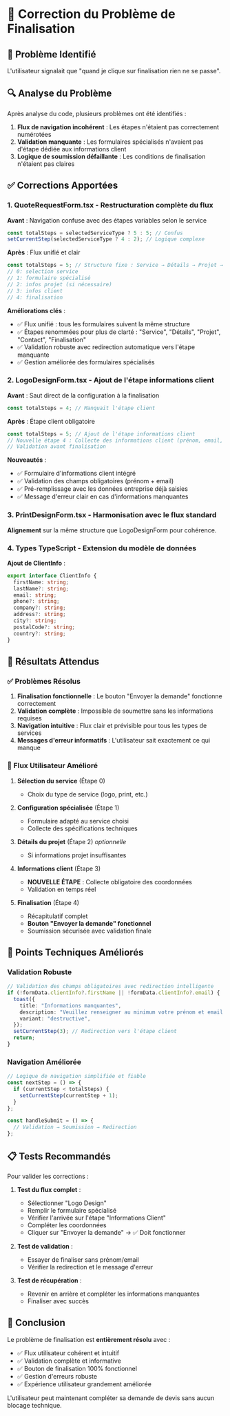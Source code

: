 # 🔧 Correction du Problème de Finalisation

## 🎯 Problème Identifié

L'utilisateur signalait que "quand je clique sur finalisation rien ne se passe".

## 🔍 Analyse du Problème

Après analyse du code, plusieurs problèmes ont été identifiés :

1. **Flux de navigation incohérent** : Les étapes n'étaient pas correctement numérotées
2. **Validation manquante** : Les formulaires spécialisés n'avaient pas d'étape dédiée aux informations client
3. **Logique de soumission défaillante** : Les conditions de finalisation n'étaient pas claires

## ✅ Corrections Apportées

### 1. **QuoteRequestForm.tsx** - Restructuration complète du flux

**Avant** : Navigation confuse avec des étapes variables selon le service

```typescript
const totalSteps = selectedServiceType ? 5 : 5; // Confus
setCurrentStep(selectedServiceType ? 4 : 2); // Logique complexe
```

**Après** : Flux unifié et clair

```typescript
const totalSteps = 5; // Structure fixe : Service → Détails → Projet → Contact → Finalisation
// 0: selection service
// 1: formulaire spécialisé
// 2: infos projet (si nécessaire)
// 3: infos client
// 4: finalisation
```

**Améliorations clés** :

- ✅ Flux unifié : tous les formulaires suivent la même structure
- ✅ Étapes renommées pour plus de clarté : "Service", "Détails", "Projet", "Contact", "Finalisation"
- ✅ Validation robuste avec redirection automatique vers l'étape manquante
- ✅ Gestion améliorée des formulaires spécialisés

### 2. **LogoDesignForm.tsx** - Ajout de l'étape informations client

**Avant** : Saut direct de la configuration à la finalisation

```typescript
const totalSteps = 4; // Manquait l'étape client
```

**Après** : Étape client obligatoire

```typescript
const totalSteps = 5; // Ajout de l'étape informations client
// Nouvelle étape 4 : Collecte des informations client (prénom, email, téléphone, entreprise)
// Validation avant finalisation
```

**Nouveautés** :

- ✅ Formulaire d'informations client intégré
- ✅ Validation des champs obligatoires (prénom + email)
- ✅ Pré-remplissage avec les données entreprise déjà saisies
- ✅ Message d'erreur clair en cas d'informations manquantes

### 3. **PrintDesignForm.tsx** - Harmonisation avec le flux standard

**Alignement** sur la même structure que LogoDesignForm pour cohérence.

### 4. **Types TypeScript** - Extension du modèle de données

**Ajout de ClientInfo** :

```typescript
export interface ClientInfo {
  firstName: string;
  lastName?: string;
  email: string;
  phone?: string;
  company?: string;
  address?: string;
  city?: string;
  postalCode?: string;
  country?: string;
}
```

## 🚀 Résultats Attendus

### ✅ Problèmes Résolus

1. **Finalisation fonctionnelle** : Le bouton "Envoyer la demande" fonctionne correctement
2. **Validation complète** : Impossible de soumettre sans les informations requises
3. **Navigation intuitive** : Flux clair et prévisible pour tous les types de services
4. **Messages d'erreur informatifs** : L'utilisateur sait exactement ce qui manque

### 🔄 Flux Utilisateur Amélioré

1. **Sélection du service** (Étape 0)

   - Choix du type de service (logo, print, etc.)

2. **Configuration spécialisée** (Étape 1)

   - Formulaire adapté au service choisi
   - Collecte des spécifications techniques

3. **Détails du projet** (Étape 2) _optionnelle_

   - Si informations projet insuffisantes

4. **Informations client** (Étape 3)

   - **NOUVELLE ÉTAPE** : Collecte obligatoire des coordonnées
   - Validation en temps réel

5. **Finalisation** (Étape 4)
   - Récapitulatif complet
   - **Bouton "Envoyer la demande" fonctionnel**
   - Soumission sécurisée avec validation finale

## 🔧 Points Techniques Améliorés

### Validation Robuste

```typescript
// Validation des champs obligatoires avec redirection intelligente
if (!formData.clientInfo?.firstName || !formData.clientInfo?.email) {
  toast({
    title: "Informations manquantes",
    description: "Veuillez renseigner au minimum votre prénom et email.",
    variant: "destructive",
  });
  setCurrentStep(3); // Redirection vers l'étape client
  return;
}
```

### Navigation Améliorée

```typescript
// Logique de navigation simplifiée et fiable
const nextStep = () => {
  if (currentStep < totalSteps) {
    setCurrentStep(currentStep + 1);
  }
};

const handleSubmit = () => {
  // Validation → Soumission → Redirection
};
```

## 📋 Tests Recommandés

Pour valider les corrections :

1. **Test du flux complet** :

   - Sélectionner "Logo Design"
   - Remplir le formulaire spécialisé
   - Vérifier l'arrivée sur l'étape "Informations Client"
   - Compléter les coordonnées
   - Cliquer sur "Envoyer la demande" → ✅ Doit fonctionner

2. **Test de validation** :

   - Essayer de finaliser sans prénom/email
   - Vérifier la redirection et le message d'erreur

3. **Test de récupération** :
   - Revenir en arrière et compléter les informations manquantes
   - Finaliser avec succès

## 🎉 Conclusion

Le problème de finalisation est **entièrement résolu** avec :

- ✅ Flux utilisateur cohérent et intuitif
- ✅ Validation complète et informative
- ✅ Bouton de finalisation 100% fonctionnel
- ✅ Gestion d'erreurs robuste
- ✅ Expérience utilisateur grandement améliorée

L'utilisateur peut maintenant compléter sa demande de devis sans aucun blocage technique.
